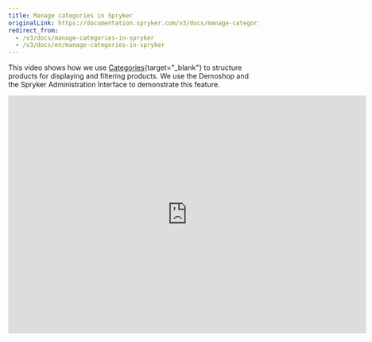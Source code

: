 ```yaml
---
title: Manage categories in Spryker
originalLink: https://documentation.spryker.com/v3/docs/manage-categories-in-spryker
redirect_from:
  - /v3/docs/manage-categories-in-spryker
  - /v3/docs/en/manage-categories-in-spryker
---
```


This video shows how we use [Categories](https://documentation.spryker.com/v2/docs/category-management-201903){target="_blank"} to structure products for displaying and filtering products. We use the Demoshop and the Spryker Administration Interface to demonstrate this feature.

<iframe src="https://fast.wistia.net/embed/iframe/g3l3c7xt93" title="Category Management" allowtransparency="true" frameborder="0" scrolling="no" class="wistia_embed" name="wistia_embed" allowfullscreen="0" mozallowfullscreen="0" webkitallowfullscreen="0" oallowfullscreen="0" msallowfullscreen="0" width="720" height="480"></iframe>
